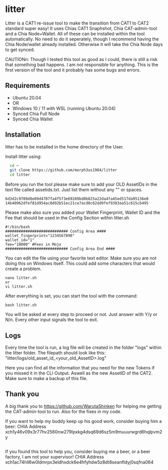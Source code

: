 
# litter

Litter is a CAT1 re-issue tool to make the transition from CAT1 to CAT2 standard super easy! It uses Chias CAT1 Snaphshot, Chia CAT-admin-tool and a Chia Node+Wallet. All of these can be installed within the tool automatically. No need to do it seperately, though I recommend having the Chia Node/wallet already installed. Otherwise it will take the Chia Node days to get synced.

CAUTIONn: Though I tested this tool as good as I could, there is still a risk that something bad happens. I am not responsible for anything. This is the first version of the tool and it probably has some bugs and errors.


## Requirements

- Ubuntu 20.04
- OR
- Windows 10 / 11 with WSL (running Ubuntu 20.04)
- Synced Chia Full Node
- Synced Chia Wallet


## Installation

litter has to be installed in the home directory of the User. 

Install litter using:

```bash
  cd ~
  git clone https://github.com/morph3us1984/litter
  cd litter
```

Before you run the tool please make sure to add your OLD AssetIDs in the text file called assetids.txt. Just list them without any "" or spaces.

```
6d3d2c9709d8e89d4707fa4f5f3e69269bd0b825a22da4fa45ed517da95136e0
14b40962dfef81d954ac0d92b51ec21ce7acd8c62dd9fef9303aa51c615cb495
```

Please make also sure you added your Wallet Fingerprint, Wallet ID and the Fee that should be used in the Config Section within litter.sh

```
#!/bin/bash
############################ Config Area ####
wallet_fingerprint="1234567890"
wallet_id="1"
fee="10000" #Fees in Mojo
############################ Config Area End ####
```

You can edit the file using your favorite text editor. Make sure you are not doing this on Windows itself. This could add some characters that would create a problem.

```
nano litter.sh
or
vi litter.sh
```

After everything is set, you can start the tool with the command:

```
bash litter.sh
```

You will be asked at every step to proceed or not. Just answer with Y/y or N/n. Every other input signals the tool to exit.
## Logs

Every time the tool is run, a log file will be created in the folder "logs" within the litter folder.
The filepath should look like this: "litter/logs/old_asset_id_<your_old_AssetID>.log"

Here you can find all the information that you need for the new Tokens if you missed it in the CLI Output. Aswell as the new AssetID of the CAT2. Make sure to make a backup of this file.

## Thank you

A big thank you to https://github.com/WarutaShinken for helping me getting the CAT-admin-tool to run. Also for the fixes in my code.

If you want to help my buddy keep up his good work, consider buying him a beer:
CHIA Address xch1y46v09x3r77hv2560nw279lpxkg4dsq69d6sz5m9muuurwgrd6hqlpvm2y

##

If you found this tool to help you, consider buying me a beer, or a beer factory, I am not your supervisor!
CHIA Address xch1ac74hll6w0ldmrpx3eldhxdck6e4hfyhdw5z8dt8seanfldyj0sqfna064

